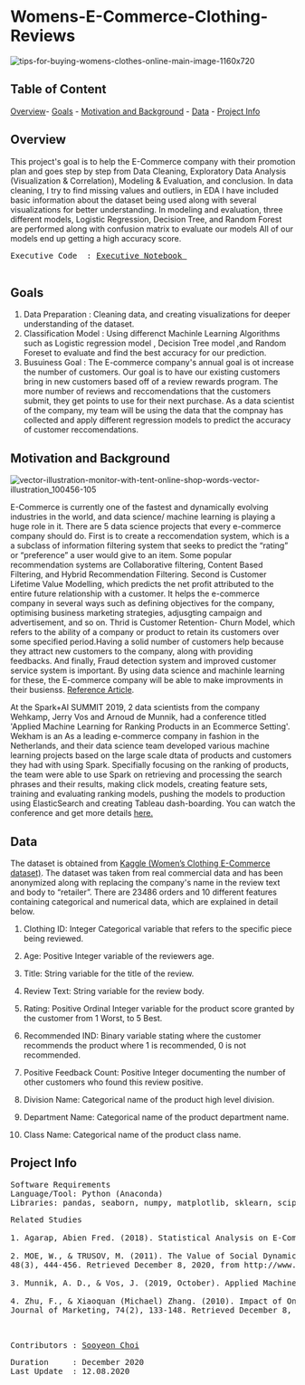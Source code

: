 # **Womens-E-Commerce-Clothing-Reviews**
![tips-for-buying-womens-clothes-online-main-image-1160x720](https://user-images.githubusercontent.com/70929605/101458204-91944d80-3904-11eb-8a31-de04610f85e7.jpg)



## **Table of Content**

[Overview](https://github.com/schoi15-umbc/Womens-E-Commerce-Clothing-Reviews#overview)-
[Goals](https://github.com/schoi15-umbc/Womens-E-Commerce-Clothing-Reviews#goals) -
[Motivation and Background](https://github.com/schoi15-umbc/Womens-E-Commerce-Clothing-Reviews#motivation-and-background) -
[Data](https://github.com/schoi15-umbc/Womens-E-Commerce-Clothing-Reviews#data) -
[Project Info](https://github.com/schoi15-umbc/Womens-E-Commerce-Clothing-Reviews#project-info) 


## **Overview**
This project's goal is to help the E-Commerce company with their promotion plan and goes step by step from Data Cleaning, Exploratory Data Analysis (Visualization & Correlation), Modeling & Evaluation, and conclusion. In data cleaning, I try to find missing values and outliers, in EDA I have included basic information about the dataset being used along with several visualizations for better understanding. In modeling and evaluation, three different models, Logistic Regression, Decision Tree, and Random Forest are performed along with confusion matrix to evaluate our models All of our models end up getting a high accuracy score. 

<pre>
Executive Code  : <a href=https://github.com/schoi15-umbc/Womens-E-Commerce-Clothing-Reviews/blob/main/Codes/Technical_Notebook_withSummary.ipynb>Executive Notebook </a> </a>

</pre>

## **Goals**
1. Data Preparation     : Cleaning data, and creating visualizations for deeper understanding of the dataset. 
2. Classification Model : Using differenct Machinle Learning Algorithms such as Logistic regression model , Decision Tree model ,and Random Foreset to evaluate and find the best  accuracy for our prediction. 
3. Busuiness Goal       : The E-commerce company's annual goal is ot increase the number of customers. Our goal is to have our existing customers bring in new customers based off of a review rewards program. The more number of reviews and reccomendations that the customers submit, they get points to use for their next purchase. As a data scientist of the company, my team will be using the data that the compnay has collected and apply different regression models to predict the accuracy of customer reccomendations. 

## **Motivation and Background**
![vector-illustration-monitor-with-tent-online-shop-words-vector-illustration_100456-105](https://user-images.githubusercontent.com/70929605/101458164-85a88b80-3904-11eb-8248-73816520ca39.jpg)

E-Commerce is currently one of the fastest and dynamically evolving industries in the world, and data science/ machine learning is playing a huge role in it. There are 5 data science projects that every e-commerce company should do. First is to create a reccomendation system, which is a a subclass of information filtering system that seeks to predict the “rating” or “preference” a user would give to an item. Some popular recommendation systems are Collaborative filtering, Content Based Filtering, and Hybrid Recommendation Filtering. Second is Customer Lifetime Value Modelling, which predicts the net profit attributed to the entire future relationship with a customer. It helps the e-commerce company in several ways such as defining objectives for the company, optimising business marketing strategies, adjusgting campaign and advertisement, and so on. Thrid is Customer Retention- Churn Model, which refers to the ability of a company or product to retain its customers over some specified period.Having a solid number of customers help because they attract new customers to the company, along with providing feedbacks. And finally, Fraud detection system and improved customer service system is important. By using data science and machinle learning for these, the E-commerce company will be able to make improvments in their busienss. 
[Reference Article]( https://towardsdatascience.com/5-data-science-project-every-e-commerce-company-should-do-8746c5ab4604).


At the Spark+AI SUMMIT 2019, 2 data scientists from the company Wehkamp, Jerry Vos and Arnoud de Munnik, had a conference titled 'Applied Machine Learning for Ranking Products in an Ecommerce Setting'. Wekham is an As a leading e-commerce company in fashion in the Netherlands, and their data science team developed various machine learning projects based on the large scale dtata of products and customers they had with using Spark. Specifially focusing on the ranking of products, the team were able to use Spark on retrieving and processing the search phrases and their results, making click models, creating feature sets, training and evaluating ranking models, pushing the models to production using ElasticSearch and creating Tableau dash-boarding. You can watch the conference and get more details [here.](https://databricks.com/session_eu19/applied-machine-learning-for-ranking-products-in-an-ecommerce-setting) 



## **Data**
The dataset is obtained from [Kaggle (Women’s Clothing E-Commerce dataset)](https://www.kaggle.com/nicapotato/womens-ecommerce-clothing-reviews). The dataset was taken from real commercial data and has been anonymized along with replacing the company's name in the review text and body to  “retailer”. There are 23486 orders and 10 different features containing categorical and numerical data, which are explained in detail below. 

1) Clothing ID: Integer Categorical variable that refers to the specific piece being reviewed.

2) Age: Positive Integer variable of the reviewers age.

3) Title: String variable for the title of the review.

4) Review Text: String variable for the review body.

5) Rating: Positive Ordinal Integer variable for the product score granted by the customer from 1 Worst, to 5 Best.

6) Recommended IND: Binary variable stating where the customer recommends the product where 1 is recommended, 0 is not recommended.

7) Positive Feedback Count: Positive Integer documenting the number of other customers who found this review positive.

8) Division Name: Categorical name of the product high level division.

9) Department Name: Categorical name of the product department name.

10) Class Name: Categorical name of the product class name.


## **Project Info**

<pre>
Software Requirements
Language/Tool: Python (Anaconda)
Libraries: pandas, seaborn, numpy, matplotlib, sklearn, scipy
</pre>

<pre>
Related Studies

1. Agarap, Abien Fred. (2018). Statistical Analysis on E-Commerce Reviews, with Sentiment Classification using Bidirectional Recurrent Neural Network. 

2. MOE, W., & TRUSOV, M. (2011). The Value of Social Dynamics in Online Product Ratings Forums. Journal of Marketing Research, 
48(3), 444-456. Retrieved December 8, 2020, from http://www.jstor.org/stable/23033850

3. Munnik, A. D., & Vos, J. (2019, October). Applied Machine Learning for Ranking Products in an Ecommerce Setting. Conference session presented at Spark+AI SUMMIT 2019. from https://databricks.com/session_eu19/applied-machine-learning-for-ranking-products-in-an-ecommerce-setting

4. Zhu, F., & Xiaoquan (Michael) Zhang. (2010). Impact of Online Consumer Reviews on Sales: The Moderating Role of Product and Consumer Characteristics. 
Journal of Marketing, 74(2), 133-148. Retrieved December 8, 2020, from http://www.jstor.org/stable/20619095


</pre>

<pre>
Contributors : <a href=https://github.com/schoi15-umbc>Sooyeon Choi</a>
</pre>

<pre>
Duration     : December 2020
Last Update  : 12.08.2020
</pre>
